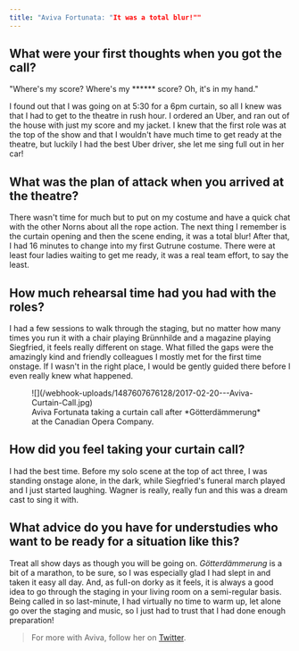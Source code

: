 ```yaml
---
title: "Aviva Fortunata: "It was a total blur!""
---
```


## What were your first thoughts when you got the call?

"Where's my score? Where's my \*\*\*\*\*\* score? Oh, it's in my hand." 

I found out that I was going on at 5:30 for a 6pm curtain, so all I knew was that I had to get to the theatre in rush hour. I ordered an Uber, and ran out of the house with just my score and my jacket. I knew that the first role was at the top of the show and that I wouldn't have much time to get ready at the theatre, but luckily I had the best Uber driver, she let me sing full out in her car!

## What was the plan of attack when you arrived at the theatre?

There wasn't time for much but to put on my costume and have a quick chat with the other Norns about all the rope action. The next thing I remember is the curtain opening and then the scene ending, it was a total blur! After that, I had 16 minutes to change into my first Gutrune costume. There were at least four ladies waiting to get me ready, it was a real team effort, to say the least. 

## How much rehearsal time had you had with the roles?

I had a few sessions to walk through the staging, but no matter how many times you run it with a chair playing Brünnhilde and a magazine playing Siegfried, it feels really different on stage. What filled the gaps were the amazingly kind and friendly colleagues I mostly met for the first time onstage. If I wasn't in the right place, I would be gently guided there before I even really knew what happened. 

<figure data-type="image">
![](/webhook-uploads/1487607676128/2017-02-20---Aviva-Curtain-Call.jpg)
<figcaption>Aviva Fortunata taking a curtain call after *Götterdämmerung* at the Canadian Opera Company.</figcaption>
</figure>

## How did you feel taking your curtain call?

I had the best time. Before my solo scene at the top of act three, I was standing onstage alone, in the dark, while Siegfried's funeral march played and I just started laughing. Wagner is really, really fun and this was a dream cast to sing it with. 

## What advice do you have for understudies who want to be ready for a situation like this?

Treat all show days as though you will be going on. *Götterdämmerung* is a bit of a marathon, to be sure, so I was especially glad I had slept in and taken it easy all day. And, as full-on dorky as it feels, it is always a good idea to go through the staging in your living room on a semi-regular basis. Being called in so last-minute, I had virtually no time to warm up, let alone go over the staging and music, so I just had to trust that I had done enough preparation!

>For more with Aviva, follow her on [Twitter](https://twitter.com/AvivaFortunata).

